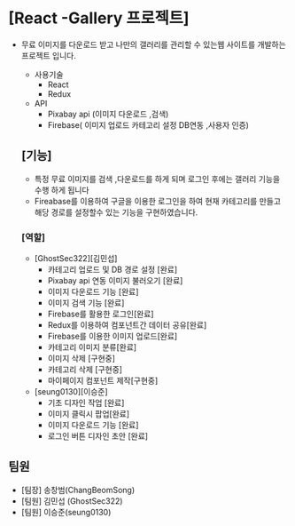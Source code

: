 # [React -Gallery 프로젝트]
 - 무료 이미지를 다운로드 받고 나만의 갤러리를 관리할 수 있는웹 사이트를 개발하는 프로젝트 입니다.
    - 사용기술
        - React
        - Redux
    - API
        - Pixabay api (이미지 다운로드 ,검색)
        - Firebase( 이미지 업로드 카테고리 설정  DB연동 ,사용자 인증)
    ## [기능] 
    - 특정 무료 이미지를 검색 ,다운로드를 하게 되며 로그인 후에는 갤러리 기능을 수행 하게 됩니다
    - Fireabase를 이용하여 구글을 이용한 로그인을 하여 현재 카테고리를 만들고 해당 경로를 설정할수 있는 기능을 구현하였습니다.

    ### [역할]
    - [GhostSec322][김민섭]
        - 카테고리 업로드  및 DB 경로 설정 [완료]
        - Pixabay api 연동 이미지 불러오기 [완료]
        - 이미지 다운로드 기능 [완료]
        - 이미지 검색 기능 [완료]
        - Firebase를 활용한 로그인[완료]
        - Redux를 이용하여 컴포넌트간 데이터 공유[완료]
        - Firebase를 이용한 이미지 업로드[완료]
        - 카테고리 이미지 분류[완료]
        - 이미지 삭제 [구현중]
        - 카테고리 삭제 [구현중]
        - 마이페이지 컴포넌트  제작[구현중]
     - [seung0130][이승준]
        - 기초 디자인 작업 [완료]
        - 이미지 클릭시 팝업[완료]
        - 이미지 다운로드 기능 [완료]
        - 로그인 버튼 디자인 초안 [완료]
    
## 팀원
- [팀장] 송창범(ChangBeomSong)
- [팀원] 김민섭 (GhostSec322)
- [팀원] 이승준(seung0130)